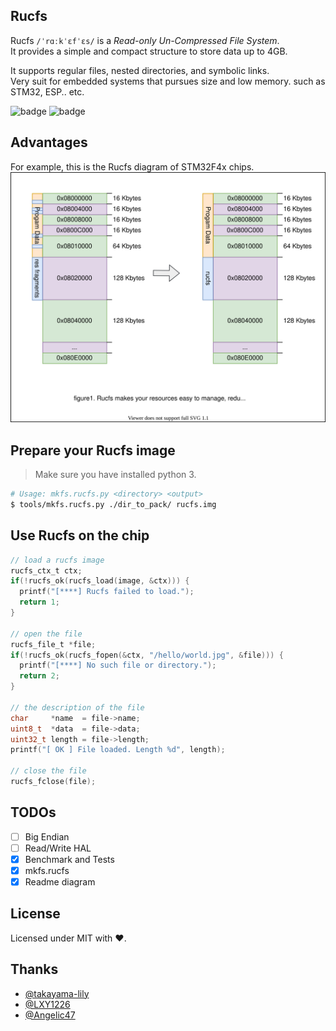 ## Rucfs
Rucfs `/ˈrɑːkˈɛfˈɛs/` is a _Read-only Un-Compressed File System_.  
It provides a simple and compact structure to store data up to 4GB.

It supports regular files, nested directories, and symbolic links.  
Very suit for embedded systems that pursues size and low memory. such as STM32, ESP.. etc.

![badge](https://img.shields.io/badge/RUCFS-1.0-lightgrey) ![badge](https://img.shields.io/badge/License-MIT-blue)

## Advantages
For example, this is the Rucfs diagram of STM32F4x chips.
![diagram](./img/flash-diagram.svg)

## Prepare your Rucfs image
> Make sure you have installed python 3.
``` bash
# Usage: mkfs.rucfs.py <directory> <output>
$ tools/mkfs.rucfs.py ./dir_to_pack/ rucfs.img
```

## Use Rucfs on the chip
```c
// load a rucfs image
rucfs_ctx_t ctx;
if(!rucfs_ok(rucfs_load(image, &ctx))) {
  printf("[****] Rucfs failed to load.");
  return 1;
}

// open the file
rucfs_file_t *file;
if(!rucfs_ok(rucfs_fopen(&ctx, "/hello/world.jpg", &file))) {
  printf("[****] No such file or directory.");
  return 2;
}

// the description of the file
char     *name  = file->name;
uint8_t  *data  = file->data;
uint32_t length = file->length;
printf("[ OK ] File loaded. Length %d", length);

// close the file
rucfs_fclose(file);
```

## TODOs
- [ ] Big Endian
- [ ] Read/Write HAL
- [x] Benchmark and Tests
- [x] mkfs.rucfs
- [x] Readme diagram

## License
Licensed under MIT with ❤.

## Thanks
- [@takayama-lily](https://github.com/takayama-lily)
- [@LXY1226](https://github.com/LXY1226)
- [@Angelic47](https://github.com/Angelic47)
